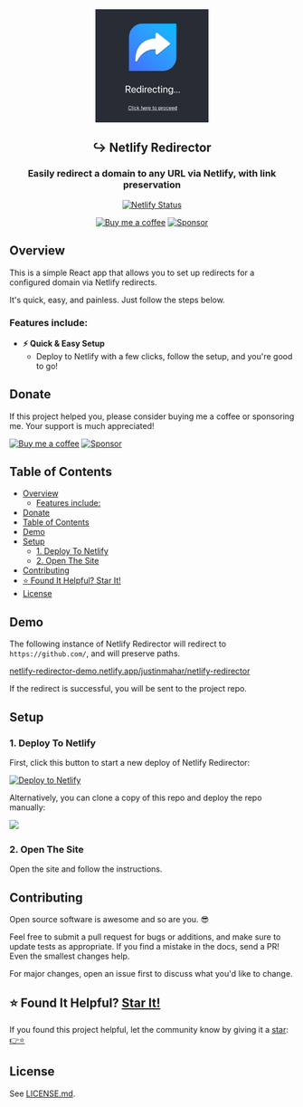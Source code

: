 <div align="center">
  <img src="./screenshot.png" width="200" />
</div>
<h2 align="center">
  ↪️ Netlify Redirector
</h2>
<h3 align="center">
  Easily redirect a domain to any URL via Netlify, with link preservation
</h3>
<p align="center">
  <a href="https://app.netlify.com/sites/netlify-redirector-demo/deploys" target="_blank" rel="noopener noreferrer"><img src="https://api.netlify.com/api/v1/badges/fcf3fe57-4573-4503-8def-b52b97453fb7/deploy-status" alt="Netlify Status" /></a>
</p>
<p align="center">
  <a href="https://ko-fi.com/justinmahar"><img src="https://img.shields.io/static/v1?label=Buy%20me%20a%20coffee&message=%E2%9D%A4&logo=KoFi&color=%23fe8e86" alt="Buy me a coffee" /></a>&nbsp;<a href="https://github.com/sponsors/justinmahar" target="_blank" rel="noopener noreferrer"><img src="https://img.shields.io/static/v1?label=Sponsor&message=%E2%9D%A4&logo=GitHub&color=%23fe8e86" alt="Sponsor"/></a>
</p>


## Overview

This is a simple React app that allows you to set up redirects for a configured domain via Netlify redirects.

It's quick, easy, and painless. Just follow the steps below.

### Features include:

- **⚡️ Quick & Easy Setup**
  - Deploy to Netlify with a few clicks, follow the setup, and you're good to go!

## Donate 

If this project helped you, please consider buying me a coffee or sponsoring me. Your support is much appreciated!

<a href="https://ko-fi.com/justinmahar"><img src="https://img.shields.io/static/v1?label=Buy%20me%20a%20coffee&message=%E2%9D%A4&logo=KoFi&color=%23fe8e86" alt="Buy me a coffee" /></a>&nbsp;<a href="https://github.com/sponsors/justinmahar" target="_blank" rel="noopener noreferrer"><img src="https://img.shields.io/static/v1?label=Sponsor&message=%E2%9D%A4&logo=GitHub&color=%23fe8e86" alt="Sponsor"/></a>

## Table of Contents 

- [Overview](#overview)
  - [Features include:](#features-include)
- [Donate](#donate)
- [Table of Contents](#table-of-contents)
- [Demo](#demo)
- [Setup](#setup)
  - [1. Deploy To Netlify](#1-deploy-to-netlify)
  - [2. Open The Site](#2-open-the-site)
- [Contributing](#contributing)
- [⭐ Found It Helpful? Star It!](#-found-it-helpful-star-it)
- [License](#license)

## Demo

The following instance of Netlify Redirector will redirect to `https://github.com/`, and will preserve paths.

[netlify-redirector-demo.netlify.app/justinmahar/netlify-redirector](https://netlify-redirector-demo.netlify.app/justinmahar/netlify-redirector)

If the redirect is successful, you will be sent to the project repo.

## Setup

### 1. Deploy To Netlify

First, click this button to start a new deploy of Netlify Redirector:

[![Deploy to Netlify](https://www.netlify.com/img/deploy/button.svg)](https://app.netlify.com/start/deploy?repository=https://github.com/justinmahar/netlify-redirector)

Alternatively, you can clone a copy of this repo and deploy the repo manually:

<a href="https://github.com/justinmahar/netlify-redirector/generate">
  <img src="https://img.shields.io/badge/GitHub-Use%20this%20template-brightgreen"/>
</a>

### 2. Open The Site

Open the site and follow the instructions.

## Contributing

Open source software is awesome and so are you. 😎

Feel free to submit a pull request for bugs or additions, and make sure to update tests as appropriate. If you find a mistake in the docs, send a PR! Even the smallest changes help.

For major changes, open an issue first to discuss what you'd like to change.

## ⭐ Found It Helpful? [Star It!](https://github.com/justinmahar/netlify-redirector/stargazers)

If you found this project helpful, let the community know by giving it a [star](https://github.com/justinmahar/netlify-redirector/stargazers): [👉⭐](https://github.com/justinmahar/netlify-redirector/stargazers)

## License

See [LICENSE.md](https://justinmahar.github.io/netlify-redirector/?path=/docs/license--docs).